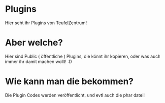 # Plugins
Hier seht ihr Plugins von TeufelZentrum!

# Aber welche?
Hier sind Public ( öffentliche ) Plugins, die könnt ihr kopieren, oder was auch immer ihr damit machen wollt! :D

# Wie kann man die bekommen?
Die Plugin Codes werden veröffentlicht, und evtl auch die phar datei!
